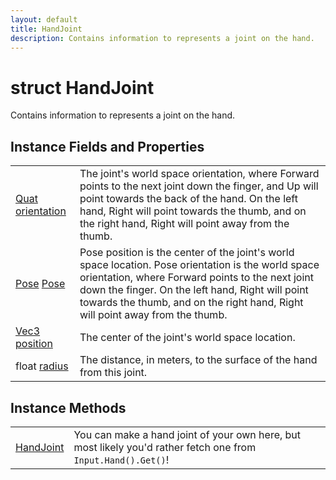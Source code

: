```yaml
---
layout: default
title: HandJoint
description: Contains information to represents a joint on the hand.
---
```

# struct HandJoint

Contains information to represents a joint on the hand.

## Instance Fields and Properties

|  |  |
|--|--|
|[Quat]({{site.url}}/Pages/Reference/Quat.html) [orientation]({{site.url}}/Pages/Reference/HandJoint/orientation.html)|The joint's world space orientation, where Forward points to the next joint down the finger, and Up will point towards the back of the hand. On the left hand, Right will point towards the thumb, and on the right hand, Right will point away from the thumb.|
|[Pose]({{site.url}}/Pages/Reference/Pose.html) [Pose]({{site.url}}/Pages/Reference/HandJoint/Pose.html)|Pose position is the center of the joint's world space location. Pose orientation is the world space orientation, where Forward points to the next joint down the finger. On the left hand, Right will point towards the thumb, and on the right hand, Right will point away from the thumb.|
|[Vec3]({{site.url}}/Pages/Reference/Vec3.html) [position]({{site.url}}/Pages/Reference/HandJoint/position.html)|The center of the joint's world space location.|
|float [radius]({{site.url}}/Pages/Reference/HandJoint/radius.html)|The distance, in meters, to the surface of the hand from this joint.|

## Instance Methods

|  |  |
|--|--|
|[HandJoint]({{site.url}}/Pages/Reference/HandJoint/HandJoint.html)|You can make a hand joint of your own here, but most likely you'd rather fetch one from `Input.Hand().Get()`!|
